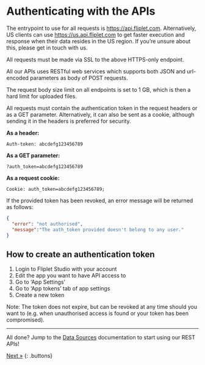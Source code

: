 # Authenticating with the APIs

The entrypoint to use for all requests is ​https://api.fliplet.com​. Alternatively, US clients can use ​https://us.api.fliplet.com​ to get faster execution and response when their data resides in the US region. If you’re unsure about this, please get in touch with us.

All requests must be made via ​SSL​ to the above HTTPS-only endpoint.

All our APIs uses ​RESTful​ web services which supports both JSON and url-encoded parameters as body of POST requests. 

The request body size ​limit​ on all endpoints is set to 1​ GB​, which is then a hard limit for uploaded files.

All requests must contain the authentication token in the request headers ​or​ as a GET parameter. Alternatively, it can also be sent as a cookie, although sending it in the headers is preferred for security.

**As a header:**
```
Auth-token: abcdefg123456789
```

**As a GET parameter:**
```
?auth_token=abcdefg123456789
```

**As a request cookie:**
```
Cookie: auth_token=abcdefg123456789;
```

If the provided token has been revoked, an error message will be returned as follows:

```json
{
  "error": "not authorised",
  "message":"The auth_token provided doesn't belong to any user."
}
```

## How to create an authentication token

1. Login to Fliplet Studio with your account
2. Edit the app you want to have API access to
3. Go to ‘App Settings’
4. Go to ‘App tokens’ tab of app settings
5. Create a new token

Note: The token does not expire, but can be revoked at any time should you want to (e.g. when unauthorised access is found or your token has been compromised).

---

All done? Jump to the [Data Sources](fliplet-datasources.md) documentation to start using our REST APIs!

[Next »](fliplet-datasources.md)
{: .buttons}